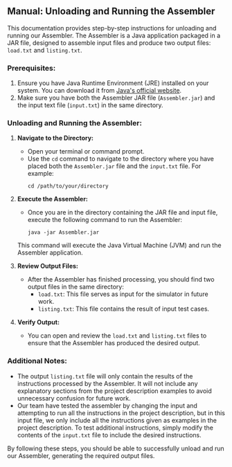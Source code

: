 ## Manual: Unloading and Running the Assembler

This documentation provides step-by-step instructions for unloading and running our Assembler. The Assembler is a Java application packaged in a JAR file, designed to assemble input files and produce two output files: `load.txt` and `listing.txt`. 

### Prerequisites:
1. Ensure you have Java Runtime Environment (JRE) installed on your system. You can download it from [Java's official website](https://www.java.com/en/download/).
2. Make sure you have both the Assembler JAR file (`Assembler.jar`) and the input text file (`input.txt`) in the same directory.

### Unloading and Running the Assembler:
1. **Navigate to the Directory:**
   - Open your terminal or command prompt.
   - Use the `cd` command to navigate to the directory where you have placed both the `Assembler.jar` file and the `input.txt` file. For example:
     ```
     cd /path/to/your/directory
     ```

2. **Execute the Assembler:**
   - Once you are in the directory containing the JAR file and input file, execute the following command to run the Assembler:
     ```
     java -jar Assembler.jar
     ```
   This command will execute the Java Virtual Machine (JVM) and run the Assembler application.

3. **Review Output Files:**
   - After the Assembler has finished processing, you should find two output files in the same directory:
     - `load.txt`: This file serves as input for the simulator in future work.
     - `listing.txt`: This file contains the result of input test cases.

4. **Verify Output:**
   - You can open and review the `load.txt` and `listing.txt` files to ensure that the Assembler has produced the desired output.

### Additional Notes:
- The output `listing.txt` file will only contain the results of the instructions processed by the Assembler. It will not include any explanatory sections from the project description examples to avoid unnecessary confusion for future work.
- Our team have tested the assembler by changing the input and attempting to run all the instructions in the project description, but in this input file, we only include all the instructions given as examples in the project description. To test additional instructions, simply modify the contents of the `input.txt` file to include the desired instructions.


By following these steps, you should be able to successfully unload and run our Assembler, generating the required output files.

